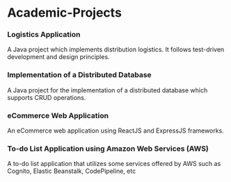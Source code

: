 # Academic-Projects

### Logistics Application
A Java project which implements distribution logistics. It follows test-driven development and design principles.

### Implementation of a Distributed Database
A Java project for the implementation of a distributed database which supports CRUD operations.

### eCommerce Web Application
An eCommerce web application using ReactJS and ExpressJS frameworks.

### To-do List Application using Amazon Web Services (AWS)
A to-do list application that utilizes some services offered by AWS such as Cognito, Elastic Beanstalk, CodePipeline, etc